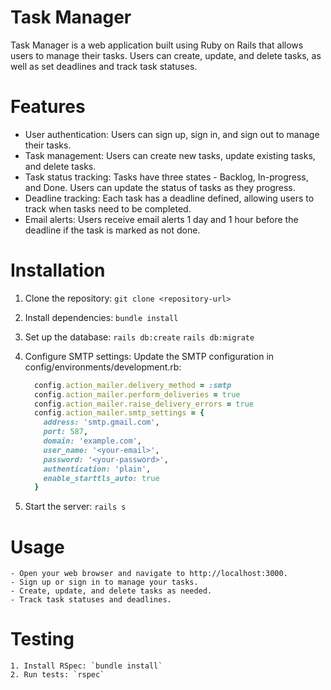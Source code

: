 # Task Manager

Task Manager is a web application built using Ruby on Rails that allows users to manage their tasks. Users can create, update, and delete tasks, as well as set deadlines and track task statuses.

# Features
- User authentication: Users can sign up, sign in, and sign out to manage their tasks.
- Task management: Users can create new tasks, update existing tasks, and delete tasks.
- Task status tracking: Tasks have three states - Backlog, In-progress, and Done. Users can update the status of tasks as they progress.
- Deadline tracking: Each task has a deadline defined, allowing users to track when tasks need to be completed.
- Email alerts: Users receive email alerts 1 day and 1 hour before the deadline if the task is marked as not done.

# Installation
  1. Clone the repository:
    `git clone <repository-url>`

  2. Install dependencies:
    `bundle install`

  3. Set up the database:
    `rails db:create`
    `rails db:migrate`

  4. Configure SMTP settings:
    Update the SMTP configuration in config/environments/development.rb:
      ``` ruby
        config.action_mailer.delivery_method = :smtp
        config.action_mailer.perform_deliveries = true
        config.action_mailer.raise_delivery_errors = true
        config.action_mailer.smtp_settings = {
          address: 'smtp.gmail.com',
          port: 587,
          domain: 'example.com',
          user_name: '<your-email>',
          password: '<your-password>',
          authentication: 'plain',
          enable_starttls_auto: true
        }
      ```

  5. Start the server:
    `rails s`

  # Usage
    - Open your web browser and navigate to http://localhost:3000.
    - Sign up or sign in to manage your tasks.
    - Create, update, and delete tasks as needed.
    - Track task statuses and deadlines.

  # Testing
    1. Install RSpec: `bundle install`
    2. Run tests: `rspec`
